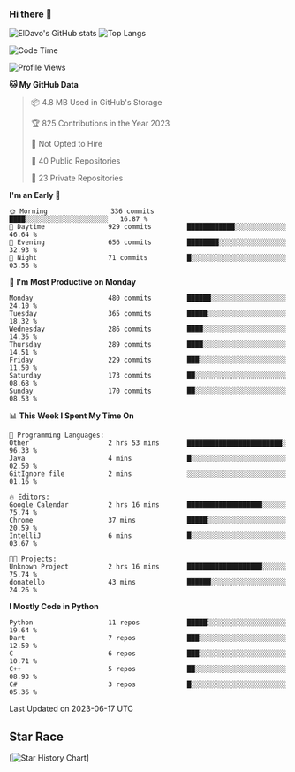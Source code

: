 ### Hi there 👋
![ElDavo's GitHub stats](https://github-readme-stats.vercel.app/api?username=ElDavoo&show_icons=true&theme=chartreuse-dark)
![Top Langs](https://github-readme-stats.vercel.app/api/top-langs/?username=ElDavoo&theme=chartreuse-dark&layout=compact)

<!--START_SECTION:waka-->
![Code Time](http://img.shields.io/badge/Code%20Time-81%20hrs%207%20mins-blue)

![Profile Views](http://img.shields.io/badge/Profile%20Views-74-blue)

**🐱 My GitHub Data** 

> 📦 4.8 MB Used in GitHub's Storage 
 > 
> 🏆 825 Contributions in the Year 2023
 > 
> 🚫 Not Opted to Hire
 > 
> 📜 40 Public Repositories 
 > 
> 🔑 23 Private Repositories 
 > 
**I'm an Early 🐤** 

```text
🌞 Morning                336 commits         ████░░░░░░░░░░░░░░░░░░░░░   16.87 % 
🌆 Daytime                929 commits         ████████████░░░░░░░░░░░░░   46.64 % 
🌃 Evening                656 commits         ████████░░░░░░░░░░░░░░░░░   32.93 % 
🌙 Night                  71 commits          █░░░░░░░░░░░░░░░░░░░░░░░░   03.56 % 
```
📅 **I'm Most Productive on Monday** 

```text
Monday                   480 commits         ██████░░░░░░░░░░░░░░░░░░░   24.10 % 
Tuesday                  365 commits         █████░░░░░░░░░░░░░░░░░░░░   18.32 % 
Wednesday                286 commits         ████░░░░░░░░░░░░░░░░░░░░░   14.36 % 
Thursday                 289 commits         ████░░░░░░░░░░░░░░░░░░░░░   14.51 % 
Friday                   229 commits         ███░░░░░░░░░░░░░░░░░░░░░░   11.50 % 
Saturday                 173 commits         ██░░░░░░░░░░░░░░░░░░░░░░░   08.68 % 
Sunday                   170 commits         ██░░░░░░░░░░░░░░░░░░░░░░░   08.53 % 
```


📊 **This Week I Spent My Time On** 

```text
💬 Programming Languages: 
Other                    2 hrs 53 mins       ████████████████████████░   96.33 % 
Java                     4 mins              █░░░░░░░░░░░░░░░░░░░░░░░░   02.50 % 
GitIgnore file           2 mins              ░░░░░░░░░░░░░░░░░░░░░░░░░   01.16 % 

🔥 Editors: 
Google Calendar          2 hrs 16 mins       ███████████████████░░░░░░   75.74 % 
Chrome                   37 mins             █████░░░░░░░░░░░░░░░░░░░░   20.59 % 
IntelliJ                 6 mins              █░░░░░░░░░░░░░░░░░░░░░░░░   03.67 % 

🐱‍💻 Projects: 
Unknown Project          2 hrs 16 mins       ███████████████████░░░░░░   75.74 % 
donatello                43 mins             ██████░░░░░░░░░░░░░░░░░░░   24.26 % 
```

**I Mostly Code in Python** 

```text
Python                   11 repos            █████░░░░░░░░░░░░░░░░░░░░   19.64 % 
Dart                     7 repos             ███░░░░░░░░░░░░░░░░░░░░░░   12.50 % 
C                        6 repos             ███░░░░░░░░░░░░░░░░░░░░░░   10.71 % 
C++                      5 repos             ██░░░░░░░░░░░░░░░░░░░░░░░   08.93 % 
C#                       3 repos             █░░░░░░░░░░░░░░░░░░░░░░░░   05.36 % 
```




 Last Updated on 2023-06-17 UTC
<!--END_SECTION:waka-->

## Star Race

[![Star History Chart](https://api.star-history.com/svg?repos=ElDavoo/WhatsApp-Crypt14-Crypt15-Decrypter,ElDavoo/TuringOS,EliteAndroidApps/WhatsApp-Crypt12-Decrypter,KnugiHK/Whatsapp-Chat-Exporter&type=Date)]
